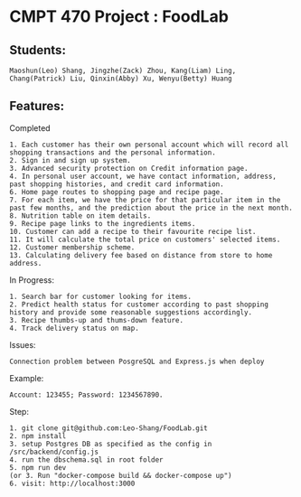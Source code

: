 # CMPT 470 Project : FoodLab

## Students: 

	Maoshun(Leo) Shang, Jingzhe(Zack) Zhou, Kang(Liam) Ling, Chang(Patrick) Liu, Qinxin(Abby) Xu, Wenyu(Betty) Huang

## Features:

Completed

	1. Each customer has their own personal account which will record all shopping transactions and the personal information.
	2. Sign in and sign up system.
	3. Advanced security protection on Credit information page.
	4. In personal user account, we have contact information, address, past shopping histories, and credit card information.
	6. Home page routes to shopping page and recipe page.
	7. For each item, we have the price for that particular item in the past few months, and the prediction about the price in the next month.
	8. Nutrition table on item details.
	9. Recipe page links to the ingredients items.
	10. Customer can add a recipe to their favourite recipe list.
	11. It will calculate the total price on customers' selected items.
	12. Customer membership scheme.
	13. Calculating delivery fee based on distance from store to home address.

In Progress:

	1. Search bar for customer looking for items.
	2. Predict health status for customer according to past shopping history and provide some reasonable suggestions accordingly.
	3. Recipe thumbs-up and thums-down feature.
	4. Track delivery status on map.

Issues:

	Connection problem between PosgreSQL and Express.js when deploy

Example: 

	Account: 123455; Password: 1234567890.

Step: 

	1. git clone git@github.com:Leo-Shang/FoodLab.git
	2. npm install
	3. setup Postgres DB as specified as the config in /src/backend/config.js
	4. run the dbschema.sql in root folder
	5. npm run dev
	(or 3. Run "docker-compose build && docker-compose up")
	6. visit: http://localhost:3000